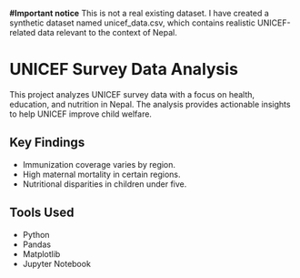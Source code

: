 **#Important notice** 
This is not a real existing dataset. I have created a synthetic dataset named unicef_data.csv, which contains realistic UNICEF-related data relevant to the context of Nepal.

# UNICEF Survey Data Analysis

This project analyzes UNICEF survey data with a focus on health, education, and nutrition in Nepal. The analysis provides actionable insights to help UNICEF improve child welfare.

## Key Findings
- Immunization coverage varies by region.
- High maternal mortality in certain regions.
- Nutritional disparities in children under five.

## Tools Used
- Python
- Pandas
- Matplotlib
- Jupyter Notebook
